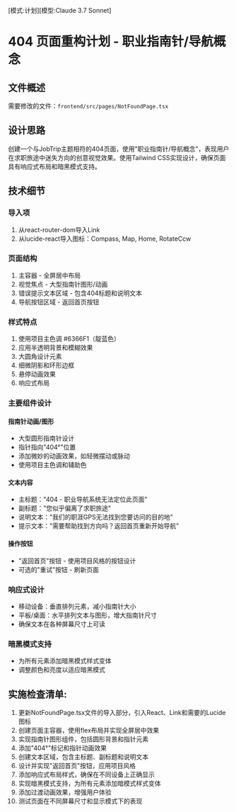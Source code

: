 
[模式:计划][模型:Claude 3.7 Sonnet]

# 404 页面重构计划 - 职业指南针/导航概念

## 文件概述
需要修改的文件：`frontend/src/pages/NotFoundPage.tsx`

## 设计思路
创建一个与JobTrip主题相符的404页面，使用"职业指南针/导航概念"，表现用户在求职旅途中迷失方向的创意视觉效果。使用Tailwind CSS实现设计，确保页面具有响应式布局和暗黑模式支持。

## 技术细节

### 导入项
1. 从react-router-dom导入Link
2. 从lucide-react导入图标：Compass, Map, Home, RotateCcw

### 页面结构
1. 主容器 - 全屏居中布局
2. 视觉焦点 - 大型指南针图形/动画
3. 错误提示文本区域 - 包含404标题和说明文本
4. 导航按钮区域 - 返回首页按钮

### 样式特点
1. 使用项目主色调 #6366F1（靛蓝色）
2. 应用半透明背景和模糊效果
3. 大圆角设计元素
4. 细微阴影和环形边框
5. 悬停动画效果
6. 响应式布局

### 主要组件设计

#### 指南针动画/图形
- 大型圆形指南针设计
- 指针指向"404°"位置
- 添加微妙的动画效果，如轻微摆动或脉动
- 使用项目主色调和辅助色

#### 文本内容
- 主标题："404 - 职业导航系统无法定位此页面"
- 副标题："您似乎偏离了求职旅途"
- 说明文本："我们的职涯GPS无法找到您要访问的目的地"
- 提示文本："需要帮助找到方向吗？返回首页重新开始导航"

#### 操作按钮
- "返回首页"按钮 - 使用项目风格的按钮设计
- 可选的"重试"按钮 - 刷新页面

### 响应式设计
- 移动设备：垂直排列元素，减小指南针大小
- 平板/桌面：水平排列文本与图形，增大指南针尺寸
- 确保文本在各种屏幕尺寸上可读

### 暗黑模式支持
- 为所有元素添加暗黑模式样式变体
- 调整颜色和亮度以适应暗黑模式

## 实施检查清单:
1. 更新NotFoundPage.tsx文件的导入部分，引入React、Link和需要的Lucide图标
2. 创建页面主容器，使用flex布局并实现全屏居中效果
3. 实现指南针图形组件，包括圆形背景和指针元素
4. 添加"404°"标记和指针动画效果
5. 创建文本区域，包含主标题、副标题和说明文本
6. 设计并实现"返回首页"按钮，应用项目风格
7. 添加响应式布局样式，确保在不同设备上正确显示
8. 实现暗黑模式支持，为所有元素添加暗模式样式变体
9. 添加过渡动画效果，增强用户体验
10. 测试页面在不同屏幕尺寸和显示模式下的表现
